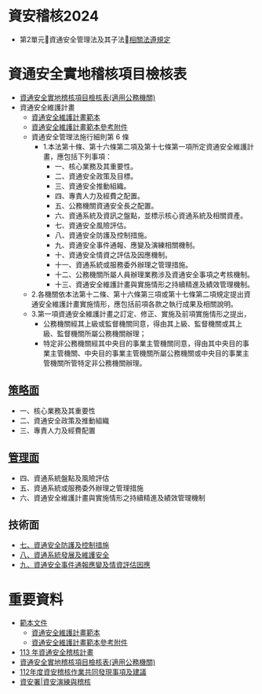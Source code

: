 # 資安稽核2024
- 第2單元資通安全管理法及其子法[相關法遵規定](法遵規定.md)

# 資通安全實地稽核項目檢核表
- [資通安全實地稽核項目檢核表(適用公務機關)](https://www-api.moda.gov.tw/File/Get/acs/zh-tw/aTKJ2Lhdj59FPT6)
- 資通安全維護計畫
  - [資通安全維護計畫範本 ](https://www-api.moda.gov.tw/File/Get/acs/zh-tw/IgT9WPNZENcVgsH)
  - [資通安全維護計畫範本參考附件](https://www-api.moda.gov.tw/File/Get/acs/zh-tw/noYwzGxV8r7LFp4)
  - 資通安全管理法施行細則第 6 條
    - 1.本法第十條、第十六條第二項及第十七條第一項所定資通安全維護計畫，應包括下列事項：
      - 一、核心業務及其重要性。
      - 二、資通安全政策及目標。
      - 三、資通安全推動組織。
      - 四、專責人力及經費之配置。
      - 五、公務機關資通安全長之配置。
      - 六、資通系統及資訊之盤點，並標示核心資通系統及相關資產。
      - 七、資通安全風險評估。
      - 八、資通安全防護及控制措施。
      - 九、資通安全事件通報、應變及演練相關機制。
      - 十、資通安全情資之評估及因應機制。
      - 十一、資通系統或服務委外辦理之管理措施。
      - 十二、公務機關所屬人員辦理業務涉及資通安全事項之考核機制。
      - 十三、資通安全維護計畫與實施情形之持續精進及績效管理機制。
  - 2.各機關依本法第十二條、第十六條第三項或第十七條第二項規定提出資通安全維護計畫實施情形，應包括前項各款之執行成果及相關說明。
  - 3.第一項資通安全維護計畫之訂定、修正、實施及前項實施情形之提出，
    - 公務機關經其上級或監督機關同意，得由其上級、監督機關或其上級、監督機關所屬公務機關辦理；
    - 特定非公務機關經其中央目的事業主管機關同意，得由其中央目的事業主管機關、中央目的事業主管機關所屬公務機關或中央目的事業主管機關所管特定非公務機關辦理。
  
## [策略面](策略面].md)
- 一、核心業務及其重要性
- 二、資通安全政策及推動組織
- 三、專責人力及經費配置

## [管理面](管理面.md)
- 四、資通系統盤點及風險評估
- 五、資通系統或服務委外辦理之管理措施
- 六、資通安全維護計畫與實施情形之持續精進及績效管理機制

## 技術面
- [七、資通安全防護及控制措施](技術面_7.md)
- [八、資通系統發展及維護安全](技術面_8.md)
- [九、資通安全事件通報應變及情資評估因應](技術面_9.md)


# 重要資料
- [範本文件](https://moda.gov.tw/ACS/laws/documents/680)
  - [資通安全維護計畫範本 ](https://www-api.moda.gov.tw/File/Get/acs/zh-tw/IgT9WPNZENcVgsH)
  - [資通安全維護計畫範本參考附件](https://www-api.moda.gov.tw/File/Get/acs/zh-tw/noYwzGxV8r7LFp4)
- [113 年資通安全稽核計畫](https://www-api.moda.gov.tw/File/Get/acs/zh-tw/JnZyx6bZUGAOSuZ)
- [資通安全實地稽核項目檢核表(適用公務機關)](https://www-api.moda.gov.tw/File/Get/acs/zh-tw/aTKJ2Lhdj59FPT6)
- [112年度資安稽核作業共同發現事項及建議](https://isms.thu.edu.tw/upload/isms/news_upload/112%E5%B9%B4%E5%BA%A6%E8%B3%87%E5%AE%89%E7%A8%BD%E6%A0%B8%E4%BD%9C%E6%A5%AD%E5%85%B1%E5%90%8C%E7%99%BC%E7%8F%BE%E4%BA%8B%E9%A0%85%E5%8F%8A%E5%BB%BA%E8%AD%B0.pdf)
- [資安署|資安演練與稽核](https://moda.gov.tw/ACS/operations/drill-and-audit/652)


